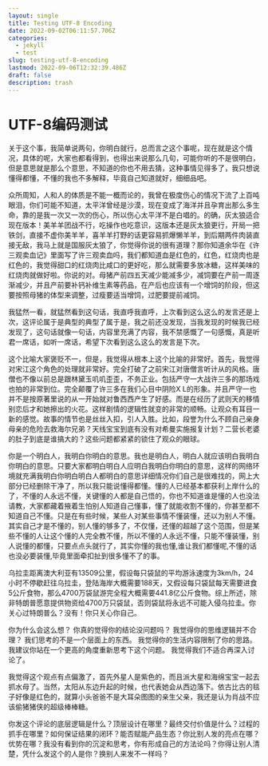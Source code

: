 ```yaml
---
layout: single
title: Testing UTF-8 Encoding
date: 2022-09-02T06:11:57.706Z
categories:
  - jekyll
  - test
slug: testing-utf-8-encoding
lastmod: 2022-09-06T12:32:39.486Z
draft: false
description: trash
---
```


# UTF-8编码测试

关于这个事，我简单说两句，你明白就行，总而言之这个事呢，现在就是这个情况，具体的呢，大家也都看得到，也得出来说那么几句，可能你听的不是很明白，但是意思就是那么个意思，不知道的你也不用去猜，这种事情见得多了，我只想说懂得都懂，不懂的我也不多解释，毕竟自己知道就好，细细品吧。

众所周知，人和人的体质是不能一概而论的，我曾在极度伤心的情况下流了上百吨眼泪，你们可能不知道，太平洋曾经是沙漠，现在变成了海洋并且孕育出那么多生命，靠的是我一次又一次的伤心，所以伤心太平洋不是白唱的。的确，灰太狼适合现在版本！美羊羊团战不行，吃操作也吃意识，这版本还是灰太狼更行，开局一把铁剑，直接不虚你美羊羊，喜羊羊打野的话更容易抓爆懒羊羊，到后期两件肉装直接无敌，我马上就是国服灰太狼了，你觉得你说的很有道理？那你知道余华在《许三观卖血记》里面写了许三观卖血吗，我们都知道血是红色的，红色，红烧肉也是红色的，我觉得甜口的红烧肉比咸口的更好吃，那么就需要多放冰糖，这样美味的红烧肉就做好啦。你说的对。母猪产前四五天减少能减多少，减饲要在产前一周逐渐减少，并且产前要补钙补维生素等药品，在产后也应该有一个增饲的阶段，但这要按照母猪的体型来调整，过瘦要适当增饲，过肥要提前减饲。

我猛然一看，就猛然看到这句话，我直呼我直呼，上次看到这么这么的发言还是上次，这评论属于是典型的典型了属于是，我之前还没发现，当我发现的时候我已经发现了，这句话就像一句话，内容里充满了内容，我不禁感慨了一句感慨，真是听君一席话，如听一席话，希望下次看到这么这么的发言是下次。​

这个比喻大家褒贬不一，但是，我觉得从根本上这个比喻的非常好。首先，我觉得对宋江这个角色的处理就非常好。完全打破了之前宋江对唐僧言听计从的风格。唐僧也不像以前总是跟林黛玉叽叽歪歪，不务正业。包括严守一大战许三多的那场戏也拍的非常到位。完全颠覆了许三多在我们心目中阴险X L的形象。并且严守一也并不是按原著里说的从一开始就对鲁西西产生了好感。而是在经历了武则天的移情别恋后才和她擦出的火花。这样剧情的逻辑性就变的非常的顺畅。让观众有耳目一新的感觉。故事的情节也是丝丝入扣，引人入胜。比如，段誉为什么不顾自己亲身母亲的危险去救海尔兄弟？天线宝宝到底有没有对希曼实施报复计划？二营长老婆的肚子到底是谁搞大的？这些问题都紧紧的锁住了观众的眼球。

你是一个明白人，我明白你明白的意思。我也是明白人，明白人就应该明白我明白你明白的意思。只要大家都明白明白人应明白我明白你明白的意思，这样的网络环境就充满我明白你明白明白人都明白的意思详细情况你们自己是很难找的，网上大部分已经删除干净了，所以我只能说懂得都懂。懂的人已经基本都获利上岸什么的了，不懂的人永远不懂，关键懂的人都是自己悟的，你也不知道谁是懂的人也没法请教，大家都藏着掖着生怕别人知道自己懂事，懂了就能收割不懂的，你甚至都不知道自己不懂。只是在有些时候，某些人对某些事情不懂装懂，还以为别人不懂。其实自己才是不懂的，别人懂的够多了，不仅懂，还懂的超越了这个范围，但是某些不懂的人让这个懂的人完全教不懂，所以不懂的人永远不懂，只能不懂装懂，别人说懂的都懂，只要点点头就行了，其实你懂的我也懂,谁让我们都懂呢,不懂的话也没必要装懂,毕竟里面牵扣扯到很多懂不了的事。

乌拉圭距离澳大利亚有13509公里，假设每只袋鼠的平均游泳速度为3km/h，24小时不停歇赶往乌拉圭，登陆海岸大概需要188天，又假设每只袋鼠每天需要进食5公斤食物，那么4700万袋鼠游完全程大概需要441.8亿公斤食物。综上所述，除非特朗普愿意提供物资给4700万只袋鼠，否则袋鼠将永远不可能入侵乌拉圭。你关心过特朗普么？没有！你只关心你自己。

你为什么会这么想？ 你真的觉得你的结论没问题吗？ 我觉得你的思维逻辑并不合理？ 我们思考的不是一个层面上的东西。 我觉得你的生活内容限制了你的思路。 我建议你站在一个更高的角度重新思考下这个问题。 我觉得我们不适合再深入讨论了。

我觉得这个观点有点偏激了，首先外星人是紫色的，而且派大星和海绵宝宝一起去抓水母了。当然，太阳从东边升起的时候，也代表她会从西边落下。依古比古的毯子好像是红色的，就算小头爸爸不是大耳朵图图的亲生父亲，我还是认为肖战不应该偷猪猪侠的超级棒棒糖。

你发这个评论的底层逻辑是什么？顶层设计在哪里？最终交付价值是什么？过程的抓手在哪里？如何保证结果的闭环？能否赋能产品生态？你比别人发的亮点在哪？优势在哪？我没有看到你的沉淀和思考，你有形成自己的方法论吗？你得让别人清楚，凭什么发这个的人是你？换别人来发不一样吗？
